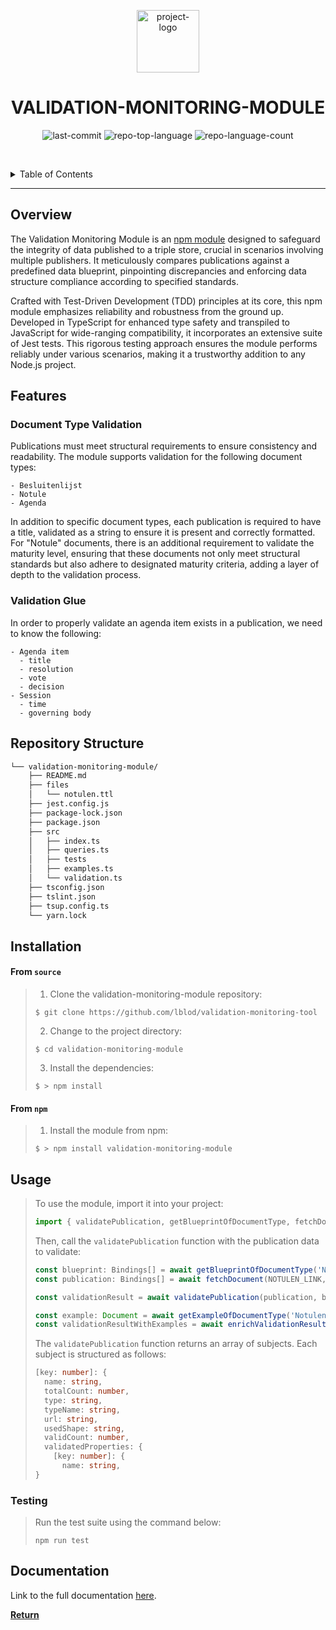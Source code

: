 <p align="center">
  <img src="https://ui.vlaanderen.be/3.latest/icons/app-icon/icon-highres-precomposed.png" width="100" alt="project-logo">
</p>
<p align="center">
    <h1 align="center">VALIDATION-MONITORING-MODULE</h1>
</p>
<p align="center">
	<img src="https://img.shields.io/github/last-commit/lblod/validation-monitoring-module?style=default&logo=git&logoColor=white&color=0080ff" alt="last-commit">
	<img src="https://img.shields.io/github/languages/top/lblod/validation-monitoring-module?style=default&color=0080ff" alt="repo-top-language">
	<img src="https://img.shields.io/github/languages/count/lblod/validation-monitoring-module?style=default&color=0080ff" alt="repo-language-count">
<p>

<br><!-- TABLE OF CONTENTS -->
<details>
  <summary>Table of Contents</summary><br>

- [Overview](#overview)
- [Features](#features)
  - [Document Type Validation](#document-type-validation)
  - [Validation Glue](#validation-glue)
- [Repository Structure](#repository-structure)
- [Installation](#installation)
- [Usage](#usage)
  - [Testing](#testing)
- [Documentation](#documentation)
</details>
<hr>

##  Overview

The Validation Monitoring Module is an [npm module](https://www.npmjs.com/package/validation-monitoring-module) designed to safeguard the integrity of data published to a triple store, crucial in scenarios involving multiple publishers. It meticulously compares publications against a predefined data blueprint, pinpointing discrepancies and enforcing data structure compliance according to specified standards.

Crafted with Test-Driven Development (TDD) principles at its core, this npm module emphasizes reliability and robustness from the ground up. Developed in TypeScript for enhanced type safety and transpiled to JavaScript for wide-ranging compatibility, it incorporates an extensive suite of Jest tests. This rigorous testing approach ensures the module performs reliably under various scenarios, making it a trustworthy addition to any Node.js project.

## Features

### Document Type Validation

Publications must meet structural requirements to ensure consistency and readability. The module supports validation for the following document types:

    - Besluitenlijst
    - Notule
    - Agenda

In addition to specific document types, each publication is required to have a title, validated as a string to ensure it is present and correctly formatted. For "Notule" documents, there is an additional requirement to validate the maturity level, ensuring that these documents not only meet structural standards but also adhere to designated maturity criteria, adding a layer of depth to the validation process.

### Validation Glue

In order to properly validate an agenda item exists in a publication, we need to know the following:

    - Agenda item
      - title
      - resolution
      - vote
      - decision
    - Session
      - time
      - governing body

##  Repository Structure

```sh
└── validation-monitoring-module/
    ├── README.md
    ├── files
    │   └── notulen.ttl
    ├── jest.config.js
    ├── package-lock.json
    ├── package.json
    ├── src
    │   ├── index.ts
    │   ├── queries.ts
    │   ├── tests
    │   ├── examples.ts
    │   └── validation.ts
    ├── tsconfig.json
    ├── tslint.json
    ├── tsup.config.ts
    └── yarn.lock
```

## Installation

<h4>From <code>source</code></h4>

> 1. Clone the validation-monitoring-module repository:
>
> ```console
> $ git clone https://github.com/lblod/validation-monitoring-tool
> ```
>
> 2. Change to the project directory:
> ```console
> $ cd validation-monitoring-module
> ```
>
> 3. Install the dependencies:
> ```console
> $ > npm install
> ```

<h4>From <code>npm</code></h4>

> 1. Install the module from npm:
> ```console
> $ > npm install validation-monitoring-module
> ```


## Usage

> To use the module, import it into your project:
> ```javascript
> import { validatePublication, getBlueprintOfDocumentType, fetchDocument, getExampleOfDocumentType, enrichValidationResultWithExamples } from 'validation-monitoring-module/index';
> ```
>
> Then, call the `validatePublication` function with the publication data to validate:
> ```typescript
> const blueprint: Bindings[] = await getBlueprintOfDocumentType('Notulen');
> const publication: Bindings[] = await fetchDocument(NOTULEN_LINK, PROXY);
>
> const validationResult = await validatePublication(publication, blueprint);
>
> const example: Document = await getExampleOfDocumentType('Notulen');
> const validationResultWithExamples = await enrichValidationResultWithExamples(validationResult, blueprint, example);
> ```
>
> The `validatePublication` function returns an array of subjects. Each subject is structured as follows:
> ```typescript
> [key: number]: {
>   name: string,
>   totalCount: number,
>   type: string,
>   typeName: string,
>   url: string,
>   usedShape: string,
>   validCount: number,
>   validatedProperties: {
>     [key: number]: {
>       name: string,
> }
> ```




### Testing

> Run the test suite using the command below:
> ```console
> npm run test
> ```

## Documentation

Link to the full documentation [here](https://app.gitbook.com/o/-MP9Yduzf5xu7wIebqPG/s/o6NmI5BUsBB4lH0um5Q4/).

[**Return**](#overview)

